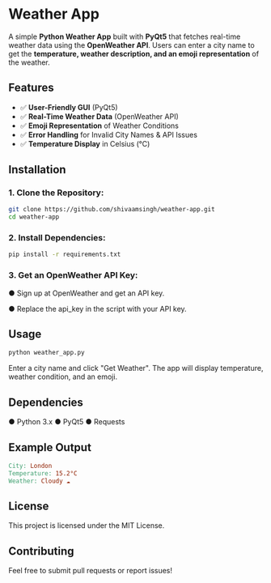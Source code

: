# Weather App

A simple **Python Weather App** built with **PyQt5** that fetches real-time weather data using the **OpenWeather API**. Users can enter a city name to get the **temperature, weather description, and an emoji representation** of the weather.

## Features

- ✅ **User-Friendly GUI** (PyQt5)
- ✅ **Real-Time Weather Data** (OpenWeather API)
- ✅ **Emoji Representation** of Weather Conditions
- ✅ **Error Handling** for Invalid City Names & API Issues
- ✅ **Temperature Display** in Celsius (°C)

## Installation

### 1. Clone the Repository:
```bash
git clone https://github.com/shivaamsingh/weather-app.git
cd weather-app
```
### 2. Install Dependencies:
```bash
pip install -r requirements.txt
```
### 3. Get an OpenWeather API Key:
● Sign up at OpenWeather and get an API key.

● Replace the api_key in the script with your API key.

## Usage
```bash
python weather_app.py
```
Enter a city name and click "Get Weather".
The app will display temperature, weather condition, and an emoji.

## Dependencies
● Python 3.x
● PyQt5
● Requests

## Example Output
```makefile
City: London
Temperature: 15.2°C
Weather: Cloudy ☁️
```

## License
This project is licensed under the MIT License.

## Contributing
Feel free to submit pull requests or report issues!



